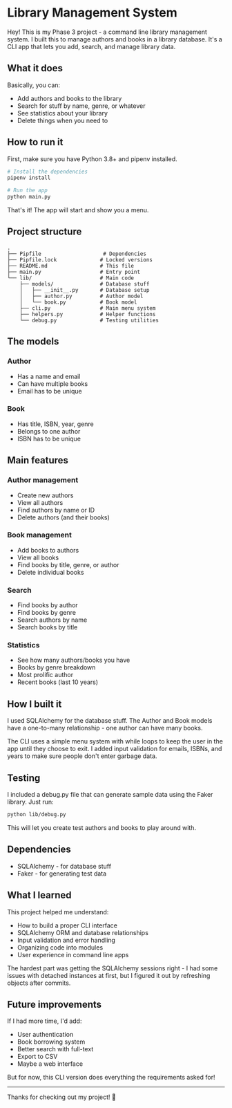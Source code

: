 # Library Management System

Hey! This is my Phase 3 project - a command line library management system. I built this to manage authors and books in a library database. It's a CLI app that lets you add, search, and manage library data.

## What it does

Basically, you can:
- Add authors and books to the library
- Search for stuff by name, genre, or whatever
- See statistics about your library
- Delete things when you need to

## How to run it

First, make sure you have Python 3.8+ and pipenv installed.

```bash
# Install the dependencies
pipenv install

# Run the app
python main.py
```

That's it! The app will start and show you a menu.

## Project structure

```
.
├── Pipfile                    # Dependencies
├── Pipfile.lock              # Locked versions  
├── README.md                 # This file
├── main.py                   # Entry point
└── lib/                      # Main code
    ├── models/               # Database stuff
    │   ├── __init__.py       # Database setup
    │   ├── author.py         # Author model
    │   └── book.py           # Book model
    ├── cli.py                # Main menu system
    ├── helpers.py            # Helper functions
    └── debug.py              # Testing utilities
```

## The models

### Author
- Has a name and email
- Can have multiple books
- Email has to be unique

### Book  
- Has title, ISBN, year, genre
- Belongs to one author
- ISBN has to be unique

## Main features

### Author management
- Create new authors
- View all authors
- Find authors by name or ID
- Delete authors (and their books)

### Book management
- Add books to authors
- View all books
- Find books by title, genre, or author
- Delete individual books

### Search
- Find books by author
- Find books by genre
- Search authors by name
- Search books by title

### Statistics
- See how many authors/books you have
- Books by genre breakdown
- Most prolific author
- Recent books (last 10 years)

## How I built it

I used SQLAlchemy for the database stuff. The Author and Book models have a one-to-many relationship - one author can have many books.

The CLI uses a simple menu system with while loops to keep the user in the app until they choose to exit. I added input validation for emails, ISBNs, and years to make sure people don't enter garbage data.

## Testing

I included a debug.py file that can generate sample data using the Faker library. Just run:

```bash
python lib/debug.py
```

This will let you create test authors and books to play around with.

## Dependencies

- SQLAlchemy - for database stuff
- Faker - for generating test data

## What I learned

This project helped me understand:
- How to build a proper CLI interface
- SQLAlchemy ORM and database relationships
- Input validation and error handling
- Organizing code into modules
- User experience in command line apps

The hardest part was getting the SQLAlchemy sessions right - I had some issues with detached instances at first, but I figured it out by refreshing objects after commits.

## Future improvements

If I had more time, I'd add:
- User authentication
- Book borrowing system
- Better search with full-text
- Export to CSV
- Maybe a web interface

But for now, this CLI version does everything the requirements asked for!

---

Thanks for checking out my project! 🚀